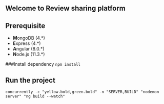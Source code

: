 ## Welcome to Review sharing platform

## Prerequisite

 - **M**ongoDB (4.*) 
 - **E**xpress (4.*) 
 - **A**ngular (8.0.*)
 - **N**ode.js (11.3.*)

###Install dependency
`npm install`

## Run the project
`concurrently -c "yellow.bold,green.bold" -n "SERVER,BUILD" "nodemon server" "ng build --watch"`
